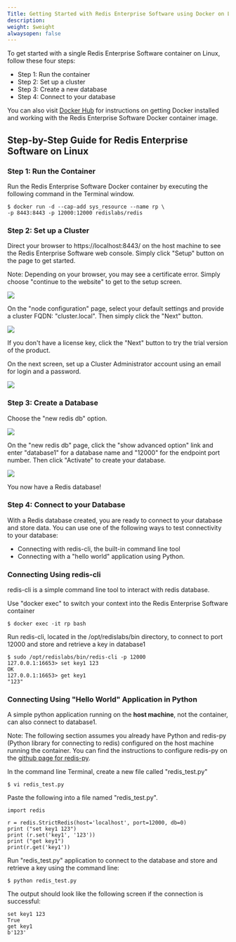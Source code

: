 ```yaml
---
Title: Getting Started with Redis Enterprise Software using Docker on Linux
description: 
weight: $weight
alwaysopen: false
---
```

To get started with a single Redis Enterprise Software container on
Linux, follow these four steps:

-   Step 1: Run the container
-   Step 2: Set up a cluster
-   Step 3: Create a new database
-   Step 4: Connect to your database

You can also visit [Docker
Hub](https://hub.docker.com/r/redislabs/redis/) for instructions on
getting Docker installed and working with the Redis Enterprise Software
Docker container image.

Step-by-Step Guide for Redis Enterprise Software on Linux
---------------------------------------------------------

### Step 1: Run the Container

Run the Redis Enterprise Software Docker container by executing the
following command in the Terminal window.

``` {style="border: 2px solid #ddd; font-family: courier; background-color: #333; color: #fff; padding: 10px; -webkit-font-smoothing: auto;"}
$ docker run -d --cap-add sys_resource --name rp \
-p 8443:8443 -p 12000:12000 redislabs/redis
```

### Step 2: Set up a Cluster

Direct your browser to https://localhost:8443/ on the host machine to
see the Redis Enterprise Software web console. Simply click "Setup"
button on the page to get started.

Note: Depending on your browser, you may see a certificate error. Simply
choose "continue to the website" to get to the setup screen.

![](/images/rs/setup_linux.png)

On the "node configuration" page, select your default settings and
provide a cluster FQDN: "cluster.local". Then simply click the "Next"
button.

![](/images/rs/setup2_linux.png)

If you don't have a license key, click the "Next" button to try the
trial version of the product.

On the next screen, set up a Cluster Administrator account using
an email for login and a password.

![](/images/rs/Screenshot-from-2017-04-06-16-54-41.png)

### Step 3: Create a Database

Choose the "new redis db" option.

![](/images/rs/pick-db-linux.png)

On the "new redis db" page, click the "show advanced option" link and
enter "database1" for a database name and "12000" for the endpoint port
number. Then click "Activate" to create your database.

![](/images/rs/db-create-screen-linux.png?width=600&height=635)

You now have a Redis database!

### Step 4: Connect to your Database

With a Redis database created, you are ready to connect to your database
and store data. You can use one of the following ways to test
connectivity to your database:

-   Connecting with redis-cli, the built-in command line tool
-   Connecting with a "hello world" application using Python.

### Connecting Using redis-cli

redis-cli is a simple command line tool to interact with redis database.

Use "docker exec" to switch your context into the Redis Enterprise
Software container

``` {style="border: 2px solid #ddd; background-color: #333; color: #fff; padding: 10px; -webkit-font-smoothing: auto;"}
$ docker exec -it rp bash
```

Run redis-cli, located in the /opt/redislabs/bin directory, to connect
to port 12000 and store and retrieve a key in database1

``` {style="border: 2px solid #ddd; background-color: #333; color: #fff; padding: 10px; -webkit-font-smoothing: auto;"}
$ sudo /opt/redislabs/bin/redis-cli -p 12000
127.0.0.1:16653> set key1 123
OK
127.0.0.1:16653> get key1
"123"
```

### Connecting Using "Hello World" Application in Python

A simple python application running on the **host machine**, not the
container, can also connect to database1.

Note: The following section assumes you already have Python and redis-py
(Python library for connecting to redis) configured on the host machine
running the container. You can find the instructions to configure
redis-py on the [github page for
redis-py](https://github.com/andymccurdy/redis-py).

In the command line Terminal, create a new file called "redis\_test.py"

``` {style="border: 2px solid #ddd; background-color: #333; color: #fff; padding: 10px; -webkit-font-smoothing: auto;"}
$ vi redis_test.py
```

Paste the following into a file named "redis\_test.py".

``` {style="border: 2px solid #ddd; background-color: #333; color: #fff; padding: 10px; -webkit-font-smoothing: auto;"}
import redis

r = redis.StrictRedis(host='localhost', port=12000, db=0)
print ("set key1 123")
print (r.set('key1', '123'))
print ("get key1")
print(r.get('key1'))
```

Run "redis\_test.py" application to connect to the database and store
and retrieve a key using the command line:

``` {style="border: 2px solid #ddd; background-color: #333; color: #fff; padding: 10px; -webkit-font-smoothing: auto;"}
$ python redis_test.py
```

The output should look like the following screen if the connection is
successful:

``` {style="border: 2px solid #ddd; background-color: #333; color: #fff; padding: 10px; -webkit-font-smoothing: auto;"}
set key1 123
True
get key1
b'123'
```
